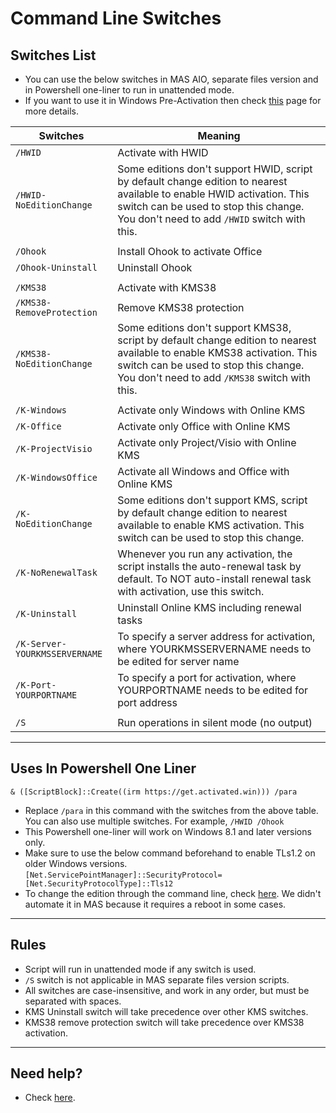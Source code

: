 # Command Line Switches

## Switches List

-   You can use the below switches in MAS AIO, separate files version and in Powershell one-liner to run in unattended mode.
-   If you want to use it in Windows Pre-Activation then check [this](oem-folder.md) page for more details.

| Switches                      | Meaning                                                                                                                                                                                                            |
|-------------------------------|--------------------------------------------------------------------------------------------------------------------------------------------------------------------------------------------------------------------|
| `/HWID`                       | Activate with HWID                                                                                                                                                                                                 |
| `/HWID-NoEditionChange`       | Some editions don't support HWID, script by default change edition to nearest available to enable HWID activation. This switch can be used to stop this change. You don't need to add `/HWID` switch with this.    |
|                               |                                                                                                                                                                                                                    |
| `/Ohook`                      | Install Ohook to activate Office                                                                                                                                                                                   |
| `/Ohook-Uninstall`            | Uninstall Ohook                                                                                                                                                                                                    |
|                               |                                                                                                                                                                                                                    |
| `/KMS38`                      | Activate with KMS38                                                                                                                                                                                                |
| `/KMS38-RemoveProtection`     | Remove KMS38 protection                                                                                                                                                                                            |
| `/KMS38-NoEditionChange`      | Some editions don't support KMS38, script by default change edition to nearest available to enable KMS38 activation. This switch can be used to stop this change. You don't need to add `/KMS38` switch with this. |
|                               |                                                                                                                                                                                                                    |
| `/K-Windows`                  | Activate only Windows with Online KMS                                                                                                                                                                              |
| `/K-Office`                   | Activate only Office with Online KMS                                                                                                                                                                               |
| `/K-ProjectVisio`             | Activate only Project/Visio with Online KMS                                                                                                                                                                        |
| `/K-WindowsOffice`            | Activate all Windows and Office with Online KMS                                                                                                                                                                    |
| `/K-NoEditionChange`          | Some editions don't support KMS, script by default change edition to nearest available to enable KMS activation. This switch can be used to stop this change.                                                      |
| `/K-NoRenewalTask`            | Whenever you run any activation, the script installs the auto-renewal task by default. To NOT auto-install renewal task with activation, use this switch.                                                          |
| `/K-Uninstall`                | Uninstall Online KMS including renewal tasks                                                                                                                                                                       |
| `/K-Server-YOURKMSSERVERNAME` | To specify a server address for activation, where YOURKMSSERVERNAME needs to be edited for server name                                                                                                             |
| `/K-Port-YOURPORTNAME`        | To specify a port for activation, where YOURPORTNAME needs to be edited for port address                                                                                                                           |
|                               |                                                                                                                                                                                                                    |
| `/S`                          | Run operations in silent mode (no output)                                                                                                                                                                          |

------------------------------------------------------------------------

## Uses In Powershell One Liner

`& ([ScriptBlock]::Create((irm https://get.activated.win))) /para`

-   Replace `/para` in this command with the switches from the above table. You can also use multiple switches. For example, `/HWID /Ohook`
-   This Powershell one-liner will work on Windows 8.1 and later versions only.
-   Make sure to use the below command beforehand to enable TLs1.2 on older Windows versions.  
`[Net.ServicePointManager]::SecurityProtocol=[Net.SecurityProtocolType]::Tls12`
-   To change the edition through the command line, check [here](change_windows_edition.md#manual-edition-change). We didn't automate it in MAS because it requires a reboot in some cases.

------------------------------------------------------------------------

## Rules

-   Script will run in unattended mode if any switch is used.
-   `/S` switch is not applicable in MAS separate files version scripts.
-   All switches are case-insensitive, and work in any order, but must be separated with spaces.
-   KMS Uninstall switch will take precedence over other KMS switches.
-   KMS38 remove protection switch will take precedence over KMS38 activation.

------------------------------------------------------------------------

## Need help?

-   Check [here](troubleshoot.md).
